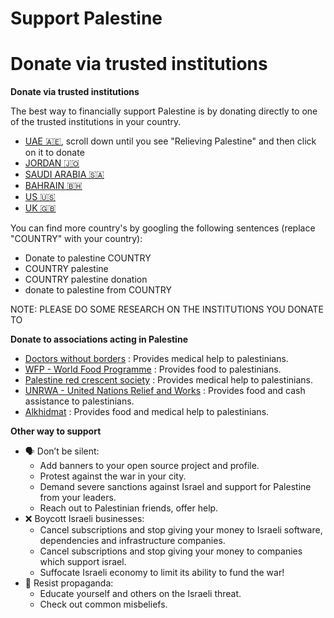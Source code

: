 # Support Palestine

# Donate via trusted institutions

**Donate via trusted institutions**

The best way to financially support Palestine is by donating directly to one of the trusted institutions in your country.
- [UAE 🇦🇪](https://www.emiratesrc.ae/donate/Default_en.aspx?prm=PHEALTH), scroll down until you see "Relieving Palestine" and then click on it to donate
- [JORDAN 🇯🇴](https://mapjordan.net/en/donate-now)
- [SAUDI ARABIA 🇸🇦](https://sahem.ksrelief.org/Pages/ProgramDetails/1ca8852b-9e6d-ee11-b83f-005056ac5498)
- [BAHRAIN 🇧🇭](https://www.pss-bh.org/en/home/)
- [US 🇺🇸](https://www.healpalestine.org/)
- [UK 🇬🇧](https://www.islamic-relief.org.uk/giving/appeals/palestine/)

You can find more country's by googling the following sentences (replace "COUNTRY" with your country):
- Donate to palestine COUNTRY
- COUNTRY palestine
- COUNTRY palestine donation
- donate to palestine from COUNTRY

NOTE: PLEASE DO SOME RESEARCH ON THE INSTITUTIONS YOU DONATE TO

**Donate to associations acting in Palestine**

- [Doctors without borders](https://donate.doctorswithoutborders.org/secure/rr-donate-monthly-web?source=ADU2011U0W46) : Provides medical help to palestinians.
- [WFP - World Food Programme](https://donate.wfp.org/1244/donation/single/?campaign=3493) : Provides food to palestinians.
- [Palestine red crescent society](https://www.palestinercs.org/en/Donation) : Provides medical help to palestinians.
- [UNRWA - United Nations Relief and Works](https://donate.unrwa.org/-landing-page/en_EN) : Provides food and cash assistance to palestinians.
- [Alkhidmat](https://alkhidmat.org/donate) : Provides food and medical help to palestinians.

**Other way to support**

- 🗣 Don’t be silent:
    - Add banners to your open source project and profile.
    - Protest against the war in your city.
    - Demand severe sanctions against Israel and support for Palestine from your leaders.
    - Reach out to Palestinian friends, offer help.
- ❌ Boycott Israeli businesses:
    - Cancel subscriptions and stop giving your money to Israeli software, dependencies and infrastructure companies.
    - Cancel subscriptions and stop giving your money to companies which support israel.
    - Suffocate Israeli economy to limit its ability to fund the war!
- 📰 Resist propaganda:
    - Educate yourself and others on the Israeli threat.
    - Check out common misbeliefs.
